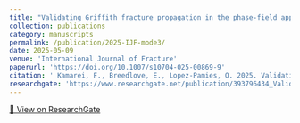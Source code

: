 ```yaml
---
title: "Validating Griffith fracture propagation in the phase-field approach to fracture: The case of Mode III by means of the trousers test"
collection: publications
category: manuscripts
permalink: /publication/2025-IJF-mode3/
date: 2025-05-09
venue: 'International Journal of Fracture'
paperurl: 'https://doi.org/10.1007/s10704-025-00869-9'
citation: ' Kamarei, F., Breedlove, E., Lopez-Pamies, O. 2025. Validating Griffith fracture propagation in the phase-field approach to fracture: The case of Mode III by means of the trousers test. International Journal of Fracture, 249, 51.'
researchgate: 'https://www.researchgate.net/publication/393796434_Validating_Griffith_fracture_propagation_in_the_phase-field_approach_to_fracture_The_case_of_Mode_III_by_means_of_the_trousers_test'
---
```

[🔗 View on ResearchGate](https://www.researchgate.net/publication/393796434_Validating_Griffith_fracture_propagation_in_the_phase-field_approach_to_fracture_The_case_of_Mode_III_by_means_of_the_trousers_test)
